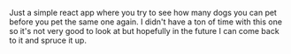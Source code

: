 Just a simple react app where you try to see how many dogs you can pet before you pet the same one again.
I didn't have a ton of time with this one so it's not very good to look at but hopefully in the future I can come back to it and spruce it up.
